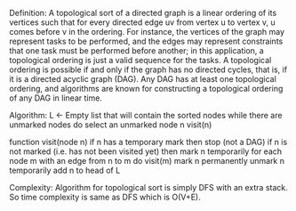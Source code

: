 Definition:
A topological sort of a directed graph is a linear ordering of its vertices such that for every directed edge uv from vertex u to vertex v, u comes before v in the ordering. For instance, the vertices of the graph may represent tasks to be performed, and the edges may represent constraints that one task must be performed before another; in this application, a topological ordering is just a valid sequence for the tasks. A topological ordering is possible if and only if the graph has no directed cycles, that is, if it is a directed acyclic graph (DAG). Any DAG has at least one topological ordering, and algorithms are known for constructing a topological ordering of any DAG in linear time.

Algorithm:
L ← Empty list that will contain the sorted nodes
while there are unmarked nodes do
    select an unmarked node n
    visit(n) 

function visit(node n)
    if n has a temporary mark then stop (not a DAG)
    if n is not marked (i.e. has not been visited yet) then
        mark n temporarily
        for each node m with an edge from n to m do
            visit(m)
        mark n permanently
        unmark n temporarily
        add n to head of L

Complexity:
Algorithm for topological sort is simply DFS with an extra stack. So time complexity is same as DFS which is O(V+E).